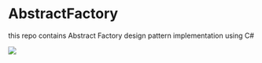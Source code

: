 # AbstractFactory
this repo contains Abstract Factory design pattern implementation using C#


<img src="https://a.top4top.io/p_1985esxgx1.png">